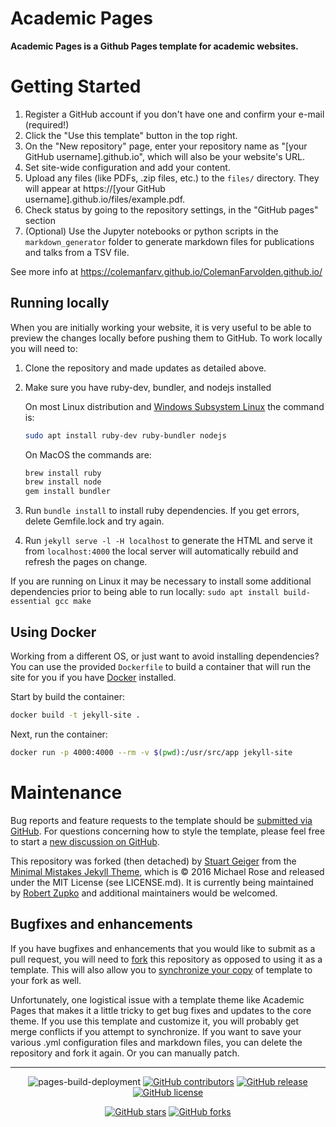 # Academic Pages
**Academic Pages is a Github Pages template for academic websites.**

# Getting Started

1. Register a GitHub account if you don't have one and confirm your e-mail (required!)
1. Click the "Use this template" button in the top right.
1. On the "New repository" page, enter your repository name as "[your GitHub username].github.io", which will also be your website's URL.
1. Set site-wide configuration and add your content.
1. Upload any files (like PDFs, .zip files, etc.) to the `files/` directory. They will appear at https://[your GitHub username].github.io/files/example.pdf.
1. Check status by going to the repository settings, in the "GitHub pages" section
1. (Optional) Use the Jupyter notebooks or python scripts in the `markdown_generator` folder to generate markdown files for publications and talks from a TSV file.

See more info at https://colemanfarv.github.io/ColemanFarvolden.github.io/

## Running locally

When you are initially working your website, it is very useful to be able to preview the changes locally before pushing them to GitHub. To work locally you will need to:

1. Clone the repository and made updates as detailed above.
1. Make sure you have ruby-dev, bundler, and nodejs installed
    
    On most Linux distribution and [Windows Subsystem Linux](https://learn.microsoft.com/en-us/windows/wsl/about) the command is:
    ```bash
    sudo apt install ruby-dev ruby-bundler nodejs
    ```
    On MacOS the commands are:
    ```bash
    brew install ruby
    brew install node
    gem install bundler
    ```
1. Run `bundle install` to install ruby dependencies. If you get errors, delete Gemfile.lock and try again.
1. Run `jekyll serve -l -H localhost` to generate the HTML and serve it from `localhost:4000` the local server will automatically rebuild and refresh the pages on change.

If you are running on Linux it may be necessary to install some additional dependencies prior to being able to run locally: `sudo apt install build-essential gcc make`

## Using Docker

Working from a different OS, or just want to avoid installing dependencies? You can use the provided `Dockerfile` to build a container that will run the site for you if you have [Docker](https://www.docker.com/) installed.

Start by build the container:

```bash
docker build -t jekyll-site .
```

Next, run the container:
```bash
docker run -p 4000:4000 --rm -v $(pwd):/usr/src/app jekyll-site
```

# Maintenance

Bug reports and feature requests to the template should be [submitted via GitHub](https://github.com/academicpages/colemanfarv.github.io/ColemanFarvolden.github.io/issues/new/choose). For questions concerning how to style the template, please feel free to start a [new discussion on GitHub](https://github.com/academicpages/colemanfarv.github.io/ColemanFarvolden.github.io/discussions).

This repository was forked (then detached) by [Stuart Geiger](https://github.com/staeiou) from the [Minimal Mistakes Jekyll Theme](https://mmistakes.github.io/minimal-mistakes/), which is © 2016 Michael Rose and released under the MIT License (see LICENSE.md). It is currently being maintained by [Robert Zupko](https://github.com/rjzupkoii) and additional maintainers would be welcomed.

## Bugfixes and enhancements

If you have bugfixes and enhancements that you would like to submit as a pull request, you will need to [fork](https://docs.github.com/en/pull-requests/collaborating-with-pull-requests/working-with-forks/fork-a-repo) this repository as opposed to using it as a template. This will also allow you to [synchronize your copy](https://docs.github.com/en/pull-requests/collaborating-with-pull-requests/working-with-forks/syncing-a-fork) of template to your fork as well.

Unfortunately, one logistical issue with a template theme like Academic Pages that makes it a little tricky to get bug fixes and updates to the core theme. If you use this template and customize it, you will probably get merge conflicts if you attempt to synchronize. If you want to save your various .yml configuration files and markdown files, you can delete the repository and fork it again. Or you can manually patch.

---
<div align="center">
    
![pages-build-deployment](https://github.com/academicpages/colemanfarv.github.io/ColemanFarvolden.github.io/actions/workflows/pages/pages-build-deployment/badge.svg)
[![GitHub contributors](https://img.shields.io/github/contributors/academicpages/colemanfarv.github.io/ColemanFarvolden.github.io.svg)](https://github.com/academicpages/colemanfarv.github.io/ColemanFarvolden.github.io/graphs/contributors)
[![GitHub release](https://img.shields.io/github/v/release/academicpages/colemanfarv.github.io/ColemanFarvolden.github.io)](https://github.com/academicpages/colemanfarv.github.io/ColemanFarvolden.github.io/releases/latest)
[![GitHub license](https://img.shields.io/github/license/academicpages/colemanfarv.github.io/ColemanFarvolden.github.io?color=blue)](https://github.com/academicpages/colemanfarv.github.io/ColemanFarvolden.github.io/blob/master/LICENSE)

[![GitHub stars](https://img.shields.io/github/stars/academicpages/colemanfarv.github.io/ColemanFarvolden.github.io)](https://github.com/academicpages/colemanfarv.github.io/ColemanFarvolden.github.io)
[![GitHub forks](https://img.shields.io/github/forks/academicpages/colemanfarv.github.io/ColemanFarvolden.github.io)](https://github.com/academicpages/colemanfarv.github.io/ColemanFarvolden.github.io/fork)
</div>
